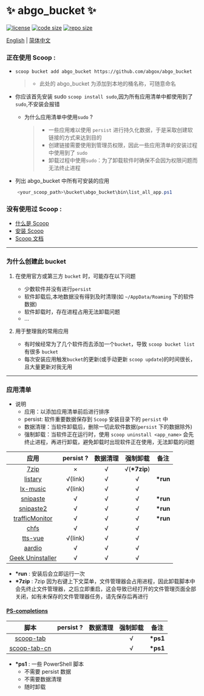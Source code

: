 # ✨ abgo_bucket ✨

[![license](https://img.shields.io/github/license/abgox/abgo_bucket)](https://github.com/abgox/abgo_bucket/blob/main/LICENSE)
[![code size](https://img.shields.io/github/languages/code-size/abgox/abgo_bucket.svg)](https://img.shields.io/github/languages/code-size/abgox/abgo_bucket.svg)
[![repo size](https://img.shields.io/github/repo-size/abgox/abgo_bucket.svg)](https://img.shields.io/github/repo-size/abgox/abgo_bucket.svg)

<p align="left">
<a href="README.md">English</a> |
<a href="README-CN.md">简体中文</a>
</p>

### 正在使用 Scoop :

-   `scoop bucket add abgo_bucket https://github.com/abgox/abgo_bucket`
    > -   此处的 abgo_bucket 为添加到本地的桶名称，可随意命名
-   你应该首先安装 sudo `scoop install sudo`,因为所有应用清单中都使用到了`sudo`,不安装会报错

    -   为什么应用清单中使用`sudo` ?
        > -   一些应用难以使用 `persist` 进行持久化数据，于是采取创建软链接的方式来达到目的
        > -   创建链接需要使用到管理员权限，因此一些应用清单的安装过程中使用到了 `sudo`
        > -   卸载过程中使用`sudo`：为了卸载软件时确保不会因为权限问题而无法终止进程

-   列出 abgo_bucket 中所有可安装的应用

```powershell
    <your_scoop_path>\bucket\abgo_bucket\bin\list_all_app.ps1
```

### 没有使用过 Scoop :

-   [什么是 Scoop](https://github.com/ScoopInstaller/Scoop)
-   [安装 Scoop](https://github.com/ScoopInstaller/Install)
-   [Scoop 文档](https://github.com/ScoopInstaller/Scoop/wiki)

---

### 为什么创建此 bucket

1. 在使用官方或第三方 `bucket` 时，可能存在以下问题

    - 少数软件并没有进行`persist`
    - 软件卸载后,本地数据没有得到及时清理(如 `~/AppData/Roaming` 下的软件数据)
    - 软件卸载时，存在进程占用无法卸载问题
    - ...

2. 用于整理我的常用应用
    - 有时候经常为了几个软件而去添加一个`bucket`，导致 `scoop bucket list` 有很多 `bucket`
    - 每次安装应用触发`bucket`的更新(或手动更新 `scoop update`)的时间很长，且大量更新对我无用

---

### 应用清单

-   说明
    -   应用：以添加应用清单前后进行排序
    -   persist: 软件重要数据保存到 `Scoop` 安装目录下的 `persist` 中
    -   数据清理：当软件卸载后，删除一切此软件数据(`persist` 下的数据除外)
    -   强制卸载：当软件正在运行时，使用 `scoop uninstall <app_name>` 会先终止进程，再进行卸载，避免卸载时出现软件正在使用，无法卸载的问题

|                               应用                               | persist ? | 数据清理 |   强制卸载    | 备注      |
| :--------------------------------------------------------------: | :-------: | :------: | :-----------: | --------- |
|                  [7zip](https://www.7-zip.org)                   |     ×     |    √     | √(**\*7zip**) |           |
|                [listary](https://www.listary.com)                |  √(link)  |    √     |       √       | **\*run** |
|     [lx-music](https://github.com/lyswhut/lx-music-desktop)      |  √(link)  |    √     |       √       |           |
|               [snipaste](https://www.snipaste.com)               |     √     |    √     |       √       | **\*run** |
|              [snipaste2](https://www.snipaste.com)               |     √     |    √     |       √       | **\*run** |
| [trafficMonitor](https://github.com/zhongyang219/TrafficMonitor) |     √     |    √     |       √       | **\*run** |
|                  [chfs](http://iscute.cn/chfs)                   |     √     |    √     |       √       |           |
|           [tts-vue](https://github.com/LokerL/tts-vue)           |  √(link)  |    √     |       √       |           |
|                 [aardio](https://www.aardio.com)                 |     √     |    √     |       √       |           |
|         [Geek Uninstaller](https://geekuninstaller.com)          |     √     |    √     |       √       |           |

-   **\*run** : 安装后会立即运行一次
-   **\*7zip** : 7zip 因为右键上下文菜单，文件管理器会占用进程，因此卸载脚本中会先终止文件管理器，之后立即重启，这会导致已经打开的文件管理页面全部关闭，如有未保存的文件管理器任务，请先保存后再进行

#### [PS-completions](https://github.com/abgox/PS-completions)

|                                       脚本                                        | persist ? | 数据清理 | 强制卸载 | 备注      |
| :-------------------------------------------------------------------------------: | :-------: | :------: | :------: | --------- |
|  [scoop-tab](https://github.com/abgox/PS-completions/blob/main/scoop/scoop.ps1)   |           |          |    √     | **\*ps1** |
| [scoop-tab-cn](https://github.com/abgox/PS-completions/blob/main/scoop/scoop.ps1) |           |          |    √     | **\*ps1** |

-   **\*ps1** : 一些 PowerShell 脚本
    -  不需要 persist 数据
    -  不需要数据清理
    -  随时卸载
